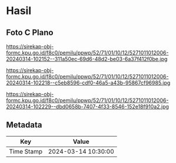 # Hasil

## Foto C Plano

https://sirekap-obj-formc.kpu.go.id/f8c0/pemilu/ppwp/52/71/01/10/12/5271011012006-20240314-102152--311a50ec-69d6-48d2-be03-6a37f412f0be.jpg

https://sirekap-obj-formc.kpu.go.id/f8c0/pemilu/ppwp/52/71/01/10/12/5271011012006-20240314-102218--c5eb8596-cdf0-46a5-a43b-95867cf96985.jpg

https://sirekap-obj-formc.kpu.go.id/f8c0/pemilu/ppwp/52/71/01/10/12/5271011012006-20240314-102229--dbd0658b-7407-4f33-8546-152e18f910a2.jpg


## Metadata

| Key        | Value               |
| ---------- | ------------------- |
| Time Stamp | 2024-03-14 10:30:00 |




